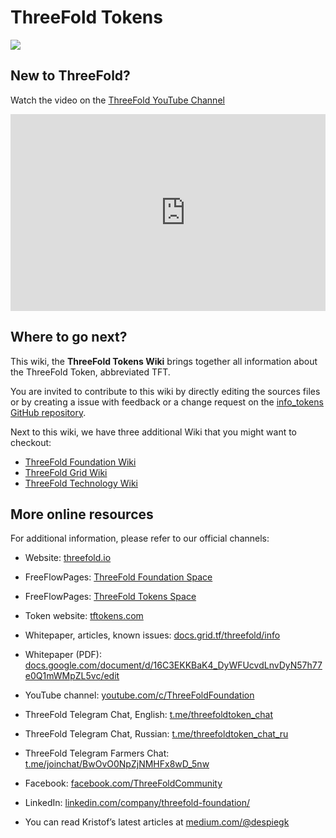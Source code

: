 # ThreeFold Tokens

![](/img/tft.png)
 
## New to ThreeFold?

Watch the video on the [ThreeFold YouTube Channel](https://www.youtube.com/channel/UCKMNPuhs-8tHYfGd92krC8w)

<div style="overflow:hidden;">
   <iframe width="560" height="315" src="https://www.youtube.com/embed/4exjbFvnGkk" frameborder="0" allow="accelerometer; autoplay; encrypted-media; gyroscope; picture-in-picture" allowfullscreen></iframe>
</div>

## Where to go next?

This wiki, the **ThreeFold Tokens Wiki** brings together all information about the ThreeFold Token, abbreviated TFT.

You are invited to contribute to this wiki by directly editing the sources files or by creating a issue with feedback or a change request on the [info_tokens GitHub repository](https://github.com/threefoldfoundation/info_tokens/blob/master/docs/README.md).

Next to this wiki, we have three additional Wiki that you might want to checkout:

- [ThreeFold Foundation Wiki](http://wiki.threefold.me)
- [ThreeFold Grid Wiki](http://grid_wiki.threefold.me)
- [ThreeFold Technology Wiki](http://tech_wiki.threefold.me )


## More online resources

For additional information, please refer to our official channels: 

- Website: [threefold.io](https://threefold.io) 

- FreeFlowPages: [ThreeFold Foundation Space](https://freeflowpages.com/s/threefoldfoundation/)

- FreeFlowPages: [ThreeFold Tokens Space](https://freeflowpages.com/s/tf-tokens/)

- Token website: [tftokens.com](https://threefold.io/tokens/)

- Whitepaper, articles, known issues: [docs.grid.tf/threefold/info](https://docs.grid.tf/threefold/info) 

- Whitepaper (PDF): [docs.google.com/document/d/16C3EKKBaK4_DyWFUcvdLnvDyN57h77e0Q1mWMpZL5vc/edit](https://docs.google.com/document/d/16C3EKKBaK4_DyWFUcvdLnvDyN57h77e0Q1mWMpZL5vc/edit)

- YouTube channel: [youtube.com/c/ThreeFoldFoundation](https://www.youtube.com/c/ThreeFoldFoundation)

- ThreeFold Telegram Chat, English: [t.me/threefoldtoken_chat](https://t.me/threefoldtoken_chat)

- ThreeFold Telegram Chat, Russian: [t.me/threefoldtoken_chat_ru](https://t.me/threefoldtoken_chat_ru)

- ThreeFold Telegram Farmers Chat: [t.me/joinchat/BwOvO0NpZjNMHFx8wD_5nw](https://t.me/joinchat/BwOvO0NpZjNMHFx8wD_5nw)

- Facebook: [facebook.com/ThreeFoldCommunity](https://www.facebook.com/ThreeFoldCommunity)

- LinkedIn: [linkedin.com/company/threefold-foundation/](https://www.linkedin.com/company/threefold-foundation/)

- You can read Kristof’s latest articles at [medium.com/@despiegk](https://medium.com/@despiegk)
